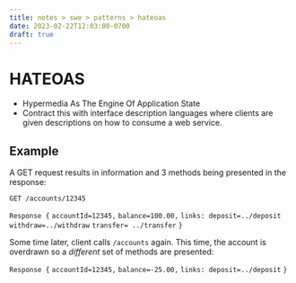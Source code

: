 ```yaml
---
title: notes > swe > patterns > hateoas
date: 2023-02-22T12:03:00-0700
draft: true
---
```

# HATEOAS
- Hypermedia As The Engine Of Application State
- Contract this with interface description languages where clients are given descriptions on how to consume a web service.

## Example
A GET request results in information and 3 methods being presented in the response:

`GET /accounts/12345`

`Response {`
`accountId=12345,`
`balance=100.00,`
`links: deposit=../deposit`
`withdraw=../withdraw`
`transfer= ../transfer`
`}`

Some time later, client calls `/accounts` again. This time, the account is overdrawn so a *different* set of methods are presented:

`Response {`
`accountId=12345,`
`balance=-25.00,`
`links: deposit=../deposit`
`}`

